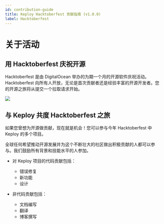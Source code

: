 ```yaml
---
id: contribution-guide
title: Keploy Hacktoberfest 贡献指南 (v1.0.0)
label: Hacktoberfest
---
```


# 关于活动

## 用 Hacktoberfest 庆祝开源

Hacktoberfest 是由 DigitalOcean 举办的为期一个月的开源软件庆祝活动。Hacktoberfest 向所有人开放，无论是首次贡献者还是经验丰富的开源开发者。您的开源之旅将从提交一个拉取请求开始。

<img src="https://user-images.githubusercontent.com/53110238/193503992-c839beeb-53fd-46d7-9214-a88bfff6475a.png"/>

## 与 Keploy 共度 Hacktoberfest 之旅

如果您曾想为开源做贡献，现在就是机会！您可以参与今年 Hacktoberfest 中 Keploy 的多个项目。

全球任何希望推动开源发展并为这个不断壮大的社区做出积极贡献的人都可以参与。我们鼓励所有背景和技能水平的人参加。

- 对 Keploy 项目的代码贡献包括：
  - 错误修复
  - 新功能
  - 设计

- 非代码贡献包括：
  - 文档编写
  - 翻译
  - 博客撰写